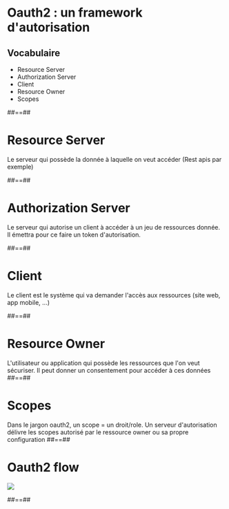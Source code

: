 # Oauth2 : un framework d'autorisation

## Vocabulaire
<ul>
    <li class="fragment">Resource Server</li>
    <li class="fragment">Authorization Server</li>
    <li class="fragment">Client</li>
    <li class="fragment">Resource Owner</li>
    <li class="fragment">Scopes</li>
</ul>

##==##

# Resource Server

Le serveur qui possède la donnée à laquelle on veut accéder (Rest apis par exemple)

##==##

# Authorization Server

Le serveur qui autorise un client à accéder à un jeu de ressources donnée.
Il émettra pour ce faire un token d'autorisation.

##==##

# Client

Le client est le système qui va demander l'accès aux ressources (site web, app mobile, ...)

##==##

# Resource Owner

L'utilisateur ou application qui possède les ressources que l'on veut sécuriser.
Il peut donner un consentement pour accéder à ces données
##==##

# Scopes

Dans le jargon oauth2, un scope = un droit/role.
Un serveur d'autorisation délivre les scopes autorisé par le ressource owner ou sa propre configuration
##==##

# Oauth2 flow

<div class="full-center">
    <img src="./assets/images/7-oauth2/oauth-flow2.png">
</div>


##==##
